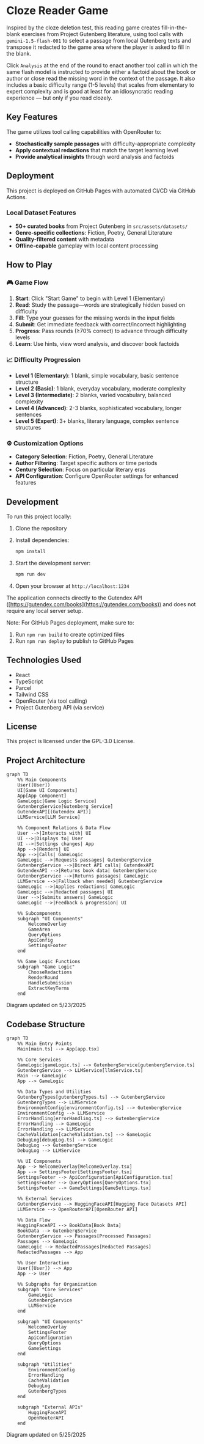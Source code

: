 # Cloze Reader Game

Inspired by the cloze deletion test, this reading game  creates fill-in-the-blank exercises from Project Gutenberg literature, using tool calls with `gemini-1.5-flash-001` to select a passage from local Gutenberg texts and transpose it redacted to the game area where the player is asked to fill in the blank. 

Click `Analysis` at the end of the round to enact another tool call in which the same flash model is instructed to provide either a factoid about the book or author or close read the  missing word in the context of the passage. It also includes a basic difficulty range (1-5 levels) that scales from elementary to expert complexity and is good at least for an idiosyncratic reading experience — but only if you read clozely.

## Key Features

The game utilizes  tool calling capabilities with OpenRouter to:

- **Stochastically sample passages** with difficulty-appropriate complexity
- **Apply contextual redactions** that match the target learning level
- **Provide analytical insights** through word analysis and factoids

## **Deployment**

This project is deployed on GitHub Pages with automated CI/CD via GitHub Actions.

### **Local Dataset Features**
- **50+ curated books** from Project Gutenberg in `src/assets/datasets/`
- **Genre-specific collections**: Fiction, Poetry, General Literature
- **Quality-filtered content** with metadata
- **Offline-capable** gameplay with local content processing

## How to Play

### 🎮 **Game Flow**
1. **Start**: Click "Start Game" to begin with Level 1 (Elementary)
2. **Read**: Study the passage—words are strategically hidden based on difficulty
3. **Fill**: Type your guesses for the missing words in the input fields
4. **Submit**: Get immediate feedback with correct/incorrect highlighting
5. **Progress**: Pass rounds (≥70% correct) to advance through difficulty levels
6. **Learn**: Use hints, view word analysis, and discover book factoids

### 📈 **Difficulty Progression**
- **Level 1 (Elementary)**: 1 blank, simple vocabulary, basic sentence structure
- **Level 2 (Basic)**: 1 blank, everyday vocabulary, moderate complexity
- **Level 3 (Intermediate)**: 2 blanks, varied vocabulary, balanced complexity
- **Level 4 (Advanced)**: 2-3 blanks, sophisticated vocabulary, longer sentences
- **Level 5 (Expert)**: 3+ blanks, literary language, complex sentence structures

### ⚙️ **Customization Options**
- **Category Selection**: Fiction, Poetry, General Literature
- **Author Filtering**: Target specific authors or time periods
- **Century Selection**: Focus on particular literary eras
- **API Configuration**: Configure OpenRouter settings for enhanced features

## Development

To run this project locally:

1. Clone the repository
2. Install dependencies:

   ```bash
   npm install
   ```

3. Start the development server:

   ```bash
   npm run dev
   ```

4. Open your browser at `http://localhost:1234`

The application connects directly to the Gutendex API ([https://gutendex.com/books](https://gutendex.com/books)) and does not require any local server setup.

Note: For GitHub Pages deployment, make sure to:

1. Run `npm run build` to create optimized files
2. Run `npm run deploy` to publish to GitHub Pages

## Technologies Used

- React
- TypeScript
- Parcel
- Tailwind CSS
- OpenRouter (via tool calling)
- Project Gutenberg API (via service)

## License

This project is licensed under the GPL-3.0 License.

## Project Architecture

```mermaid
graph TD
    %% Main Components
    User([User])
    UI[Game UI Components]
    App[App Component]
    GameLogic[Game Logic Service]
    GutenbergService[Gutenberg Service]
    GutendexAPI[(Gutendex API)]
    LLMService[LLM Service]
    
    %% Component Relations & Data Flow
    User -->|Interacts with| UI
    UI -->|Displays to| User
    UI -->|Settings changes| App
    App -->|Renders| UI
    App -->|Calls| GameLogic
    GameLogic -->|Requests passages| GutenbergService
    GutenbergService -->|Direct API calls| GutendexAPI
    GutendexAPI -->|Returns book data| GutenbergService
    GutenbergService -->|Returns passages| GameLogic
    LLMService -->|Fallback when needed| GutenbergService
    GameLogic -->|Applies redactions| GameLogic
    GameLogic -->|Redacted passages| UI
    User -->|Submits answers| GameLogic
    GameLogic -->|Feedback & progression| UI

    %% Subcomponents
    subgraph "UI Components"
        WelcomeOverlay
        GameArea
        QueryOptions
        ApiConfig
        SettingsFooter
    end

    %% Game Logic Functions
    subgraph "Game Logic"
        ChooseRedactions
        RenderRound
        HandleSubmission
        ExtractKeyTerms
    end
```

Diagram updated on 5/23/2025

## Codebase Structure

```mermaid
graph TD
    %% Main Entry Points
    Main[main.ts] --> App[app.tsx]
    
    %% Core Services
    GameLogic[gameLogic.ts] --> GutenbergService[gutenbergService.ts]
    GutenbergService --> LLMService[llmService.ts]
    Main --> GameLogic
    App --> GameLogic
    
    %% Data Types and Utilities
    GutenbergTypes[gutenbergTypes.ts] --> GutenbergService
    GutenbergTypes --> LLMService
    EnvironmentConfig[environmentConfig.ts] --> GutenbergService
    EnvironmentConfig --> LLMService
    ErrorHandling[errorHandling.ts] --> GutenbergService
    ErrorHandling --> GameLogic
    ErrorHandling --> LLMService
    CacheValidation[cacheValidation.ts] --> GameLogic
    DebugLog[debugLog.ts] --> GameLogic
    DebugLog --> GutenbergService
    DebugLog --> LLMService
    
    %% UI Components
    App --> WelcomeOverlay[WelcomeOverlay.tsx]
    App --> SettingsFooter[SettingsFooter.tsx]
    SettingsFooter --> ApiConfiguration[ApiConfiguration.tsx]
    SettingsFooter --> QueryOptions[QueryOptions.tsx]
    SettingsFooter --> GameSettings[GameSettings.tsx]
    
    %% External Services
    GutenbergService --> HuggingFaceAPI[Hugging Face Datasets API]
    LLMService --> OpenRouterAPI[OpenRouter API]
    
    %% Data Flow
    HuggingFaceAPI --> BookData[Book Data]
    BookData --> GutenbergService
    GutenbergService --> Passages[Processed Passages]
    Passages --> GameLogic
    GameLogic --> RedactedPassages[Redacted Passages]
    RedactedPassages --> App
    
    %% User Interaction
    User([User]) --> App
    App --> User
    
    %% Subgraphs for Organization
    subgraph "Core Services"
        GameLogic
        GutenbergService
        LLMService
    end
    
    subgraph "UI Components"
        WelcomeOverlay
        SettingsFooter
        ApiConfiguration
        QueryOptions
        GameSettings
    end
    
    subgraph "Utilities"
        EnvironmentConfig
        ErrorHandling
        CacheValidation
        DebugLog
        GutenbergTypes
    end
    
    subgraph "External APIs"
        HuggingFaceAPI
        OpenRouterAPI
    end
```

Diagram updated on 5/25/2025
